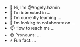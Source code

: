 - 👋 Hi, I’m @AngelyJazmin
- 👀 I’m interested in ...
- 🌱 I’m currently learning ...
- 💞️ I’m looking to collaborate on ...
- 📫 How to reach me ...
- 😄 Pronouns: ...
- ⚡ Fun fact: ...

<!---
AngelyJazmin/AngelyJazmin is a ✨ special ✨ repository because its `README.md` (this file) appears on your GitHub profile.
You can click the Preview link to take a look at your changes.
--->
